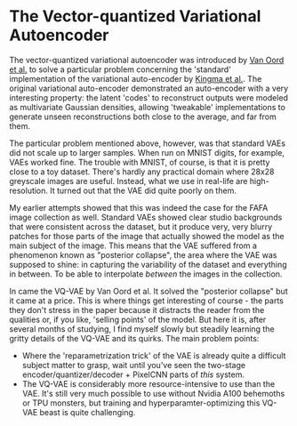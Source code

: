 # The Vector-quantized Variational Autoencoder
The vector-quantized variational autoencoder was introduced by [Van Oord et al.](https://arxiv.org/abs/1711.00937) to
solve a particular problem concerning the 'standard' implementation of the variational auto-encoder by
[Kingma et al.](https://arxiv.org/abs/1312.6114). The original variational auto-encoder demonstrated an auto-encoder
with a very interesting property: the latent 'codes' to reconstruct outputs were modeled as multivariate Gaussian
densities, allowing 'tweakable' implementations to generate unseen reconstructions both close to the average, and far
from them.

The particular problem mentioned above, however, was that standard VAEs did not scale up to larger samples. When run on
MNIST digits, for example, VAEs worked fine. The trouble with MNIST, of course, is that it is pretty close to a toy
dataset. There's hardly any practical domain where 28x28 greyscale images are useful. Instead, what we use in real-life
are high-resolution. It turned out that the VAE did quite poorly on them.

My earlier attempts showed that this was indeed the case for the FAFA image collection as well. Standard VAEs showed
clear studio backgrounds that were consistent across the dataset, but it produce very, very blurry patches for those
parts of the image that actually showed the model as the main subject of the image. This means that the VAE suffered
from a phenomenon known as "posterior collapse", the area where the VAE was supposed to shine: in capturing the
variability of the dataset and everything in between. To be able to interpolate _between_ the images in the collection.

In came the VQ-VAE by Van Oord et al. It solved the "posterior collapse" but it came at a price. This is where things
get interesting of course - the parts they don't stress in the paper because it distracts the reader from the qualities
or, if you like, 'selling points' of the model. But here it is, after several months of studying, I find myself slowly
but steadily learning the gritty details of the VQ-VAE and its quirks. The main problem points:

- Where the 'reparametrization trick' of the VAE is already quite a difficult subject matter to grasp, wait until you've
  seen the two-stage encoder/quantizer/decoder + PixelCNN parts of _this_ system.
- The VQ-VAE is considerably more resource-intensive to use than the VAE. It's still very much possible to use without
  Nvidia A100 behemoths or TPU monsters, but training and hyperparamter-optimizing this VQ-VAE beast is quite
  challenging.
